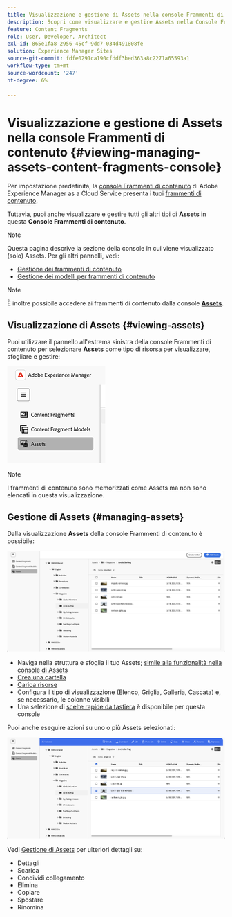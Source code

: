 ```yaml
---
title: Visualizzazione e gestione di Assets nella console Frammenti di contenuto
description: Scopri come visualizzare e gestire Assets nella Console Frammenti di contenuto di Adobe Experience Manager as a Cloud Service.
feature: Content Fragments
role: User, Developer, Architect
exl-id: 865e1fa8-2956-45cf-9dd7-034d491808fe
solution: Experience Manager Sites
source-git-commit: fdfe0291ca190cfddf3bed363a8c2271a65593a1
workflow-type: tm+mt
source-wordcount: '247'
ht-degree: 6%

---
```


# Visualizzazione e gestione di Assets nella console Frammenti di contenuto {#viewing-managing-assets-content-fragments-console}

Per impostazione predefinita, la [console Frammenti di contenuto](/help/sites-cloud/administering/content-fragments/overview.md#content-fragments-console) di Adobe Experience Manager as a Cloud Service presenta i tuoi [frammenti di contenuto](/help/sites-cloud/administering/content-fragments/overview.md).

Tuttavia, puoi anche visualizzare e gestire tutti gli altri tipi di **Assets** in questa **Console Frammenti di contenuto**.

>[!NOTE]
>
>Questa pagina descrive la sezione della console in cui viene visualizzato (solo) Assets. Per gli altri pannelli, vedi:
>
>* [Gestione dei frammenti di contenuto](/help/sites-cloud/administering/content-fragments/managing.md)
>* [Gestione dei modelli per frammenti di contenuto](/help/sites-cloud/administering/content-fragments/managing-content-fragment-models.md)

>[!NOTE]
>
>È inoltre possibile accedere ai frammenti di contenuto dalla console **[Assets](/help/assets/overview.md)**.

## Visualizzazione di Assets {#viewing-assets}

Puoi utilizzare il pannello all&#39;estrema sinistra della console Frammenti di contenuto per selezionare **Assets** come tipo di risorsa per visualizzare, sfogliare e gestire:

![Console Frammenti di contenuto - navigazione](/help/sites-cloud/administering/content-fragments/assets/cf-console-assets-navigation.png)

>[!NOTE]
>
>I frammenti di contenuto sono memorizzati come Assets ma non sono elencati in questa visualizzazione.

## Gestione di Assets {#managing-assets}

Dalla visualizzazione **Assets** della console Frammenti di contenuto è possibile:

![Console Frammenti di contenuto - Sfoglia risorsa](/help/sites-cloud/administering/content-fragments/assets/cf-console-assets-browse.png)

* Naviga nella struttura e sfoglia il tuo Assets; [simile alla funzionalità nella console di Assets](/help/assets/navigate-assets-view.md)
* [Crea una cartella](/help/assets/manage-digital-assets.md#creating-folders)
* [Carica risorse](/help/assets/add-delete-assets-view.md)
* Configura il tipo di visualizzazione (Elenco, Griglia, Galleria, Cascata) e, se necessario, le colonne visibili
* Una selezione di [scelte rapide da tastiera](/help/sites-cloud/administering/content-fragments/keyboard-shortcuts.md) è disponibile per questa console

Puoi anche eseguire azioni su uno o più Assets selezionati:

![Console Frammenti di contenuto - azioni per la risorsa selezionata](/help/sites-cloud/administering/content-fragments/assets/cf-console-assets-actions.png)

Vedi [Gestione di Assets](/help/assets/manage-organize-assets-view.md) per ulteriori dettagli su:

* Dettagli
* Scarica
* Condividi collegamento
* Elimina
* Copiare
* Spostare
* Rinomina
